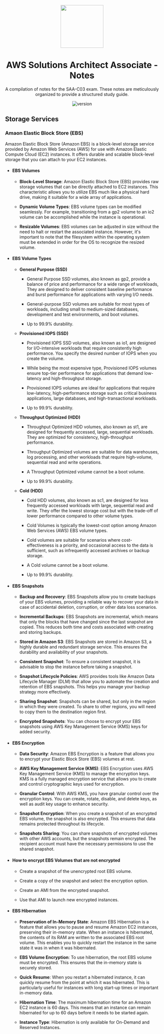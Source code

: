 <div align="center">
  <img src='https://d1.awsstatic.com/training-and-certification/certification-badges/AWS-Certified-Solutions-Architect-Associate_badge.3419559c682629072f1eb968d59dea0741772c0f.png' height='140'>
</div>

<h1 align="center">
  AWS Solutions Architect Associate - Notes
</h1>

<p align="center">
A compilation of notes for the SAA-C03 exam. These notes are meticulously organized to provide a structured study guide.
</p>

<p align="center">
  <img src="https://img.shields.io/badge/state-in_development-blue" alt="version">
</p>

## Storage Services

### Amaon Elastic Block Store (EBS)

Amazon Elastic Block Store (Amazon EBS) is a block-level storage service provided by Amazon Web Services (AWS) for use with Amazon Elastic 
Compute Cloud (EC2) instances. It offers durable and scalable block-level storage that you can attach to your EC2 instances.

  - #### EBS Volumes

    - **Block-Level Storage**: Amazon Elastic Block Store (EBS) provides raw storage volumes that can be directly attached to EC2 instances. This
    characteristic allows you to utilize EBS much like a physical hard drive, making it suitable for a wide array of applications.
    
    - **Dynamic Volume Types**: EBS volume types can be modified seamlessly. For example, transitioning from a gp2 volume to an io2 volume can
    be accomplished while the instance is operational.
    
    - **Resizable Volumes**: EBS volumes can be adjusted in size without the need to halt or restart the associated instance. However, it's
    important to note that the filesystem within the operating system must be extended in order for the OS to recognize the resized volume.

  - #### EBS Volume Types

    -  **General Purpose (SSD)**
     
        - General Purpose SSD volumes, also known as gp2, provide a balance of price and performance for a wide range of workloads, They are designed to deliver consistent baseline
        performance and burst performance for applications with varying I/O needs.
        
        - General-purpose SSD volumes are suitable for most types of workloads, including small to medium-sized databases, development and test environments, and boot volumes.
     
        - Up to 99.9% durability.
    
    -  **Provisioned IOPS (SSD)**
     
          - Provisioned IOPS SSD volumes, also known as io1, are designed for I/O-intensive workloads that require consistently high performance. You specify the desired number
          of IOPS when you create the volume.
          
          - While being the most expensive type, Provisioned IOPS volumes ensure top-tier performance for applications that demand low-latency and high-throughput storage. 
          
          - Provisioned IOPS volumes are ideal for applications that require low-latency, high-performance storage such as critical business applications, large databases,
          and high-transactional workloads.

          - Up to 99.9% durability.
    
      -  **Throughput Optimized (HDD)**
     
          - Throughput Optimized HDD volumes, also known as st1, are designed for frequently accessed, large, sequential workloads. They are optimized for consistency,
          high-throughput performance.
          
          - Throughput Optimized volumes are suitable for data warehouses, log processing, and other workloads that require high-volume, sequential read and write operations.
          
          - A Throughput Optimized volume cannot be a boot volume.
       
          - Up to 99.9% durability. 

      -  **Cold (HDD)**
   
          - Cold HDD volumes, also known as sc1, are designed for less frequently accessed workloads with large, sequential read and write. They offer the lowest storage cost but with
          the trade-off of lower performance compared to other volume types.
          
          - Cold Volumes is typically the lowest-cost option among Amazon Web Services (AWS) EBS volume types.
          
          - Cold volumes are suitable for scenarios where cost-effectiveness is a priority, and occasional access to the data is sufficient, such as infrequently accessed archives or
          backup storage.
          
          - A Cold volume cannot be a boot volume.
       
          - Up to 99.9% durability.

  - #### EBS Snapshots

    - **Backup and Recovery**: EBS Snapshots allow you to create backups of your EBS volumes, providing a reliable way to recover your data in case of accidental deletion, corruption,
    or other data loss scenarios.
    
    - **Incremental Backups**: EBS Snapshots are incremental, which means that only the blocks that have changed since the last snapshot are copied. This reduces both time and costs
    associated with creating and storing backups.
    
    - **Stored in Amazon S3**: EBS Snapshots are stored in Amazon S3, a highly durable and redundant storage service. This ensures the durability and availability of your snapshots.
   
    - **Consistent Snapshot**: To ensure a consistent snapshot, it is advisable to stop the instance before taking a snapshot.
    
    - **Snapshot Lifecycle Policies**: AWS provides tools like Amazon Data Lifecycle Manager (DLM) that allow you to automate the creation and retention of EBS snapshots. This helps you
    manage your backup strategy more effectively.
    
    - **Sharing Snapshot**: Snapshots can be shared, but only in the region in which they were created. To share to other regions, you will need to copy them to the destination region first.
    
    - **Encrypted Snapshots**: You can choose to encrypt your EBS snapshots using AWS Key Management Service (KMS) keys for added security.

  - #### EBS Encryption

    - **Data Security**: Amazon EBS Encryption is a feature that allows you to encrypt your Elastic Block Store (EBS) volumes at rest.
    
    - **AWS Key Management Service (KMS)**: EBS Encryption uses AWS Key Management Service (KMS) to manage the encryption keys. KMS is a fully managed encryption service that allows
    you to create and control cryptographic keys used for encryption.
    
    - **Granular Control**: With AWS KMS, you have granular control over the encryption keys. You can create, rotate, disable, and delete keys, as well as audit key usage to enhance security.
    
    - **Snapshot Encryption**: When you create a snapshot of an encrypted EBS volume, the snapshot is also encrypted. This ensures that data remains protected throughout its lifecycle.
    
    - **Snapshots Sharing**: You can share snapshots of encrypted volumes with other AWS accounts, but the snapshots remain encrypted. The recipient account must have the necessary
    permissions to use the shared snapshot.

  - #### How to encrypt EBS Volumes that are not encrypted

    - Create a snapshot of the unencrypted root EBS volume.
    
    - Create a copy of the snapshot and select the encryption option.
    
    - Create an AMI from the encrypted snapshot.
    
    - Use that AMI to launch new encrypted instances.

  - #### EBS Hibernation

    - **Preservation of In-Memory State**: Amazon EBS Hibernation is a feature that allows you to pause and resume Amazon EC2 instances, preserving their in-memory state. When 
    an instance is hibernated, the contents of its RAM are written to the associated EBS root volume. This enables you to quickly restart the instance in the same state it
    was in when it was hibernated.
    
    - **EBS Volume Encryption**: To use hibernation, the root EBS volume must be encrypted. This ensures that the in-memory state is securely stored.
    
    - **Quick Resume**: When you restart a hibernated instance, it can quickly resume from the point at which it was hibernated. This is particularly useful for instances with 
    long start-up times or important in-memory data.
    
    - **Hibernation Time**: The maximum hibernation time for an Amazon EC2 instance is 60 days. This means that an instance can remain hibernated for up to 60 days before it needs to be 
    started again.
    
    - **Instance Type**: Hibernation is only available for On-Demand and Reserved Instances.

  
  
